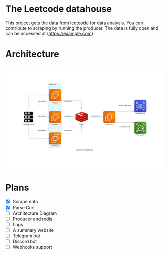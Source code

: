 # The Leetcode datahouse

This project gets the data from leetcode for data analysis. You can contribute to scraping by running the producer. The data is fully open and can be accessed at 
(https://example.com)

# Architecture
![alt architecture diagram][diagram]

[diagram]: https://github.com/Narayanbhat166/lc-scrapper-rust/blob/main/architecture/leetcode_datahouse.png

# Plans

- [x] Scrape data
- [x] Parse Curl
- [ ] Architecture Diagram   
- [ ] Producer and redis
- [ ] Logs
- [ ] A summary website
- [ ] Telegram bot
- [ ] Discord bot
- [ ] Webhooks support